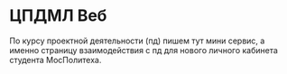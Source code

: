 # ЦПДМЛ Веб
По курсу проектной деятельности (пд) пишем тут мини сервис, а именно страницу взаимодействия с пд для нового личного кабинета студента МосПолитеха.
